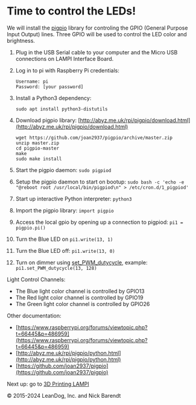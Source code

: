 # Time to control the LEDs!

We will install the [pigpio](http://abyz.me.uk/rpi/pigpio/) library for controling the GPIO (General Purpose Input Output) lines.  Three GPIO will be used to control the LED color and brightness.

1. Plug in the USB Serial cable to your computer and the Micro USB connections on LAMPI Interface Board.

1. Log in to pi with Raspberry Pi credentials:

    ```
    Username: pi 
    Password: [your password]
    ```
1. Install a Python3 dependency:

	```
	sudo apt install python3-distutils
	```

1. Download pigpio library: [http://abyz.me.uk/rpi/pigpio/download.html](http://abyz.me.uk/rpi/pigpio/download.html)

    ```
	wget https://github.com/joan2937/pigpio/archive/master.zip
	unzip master.zip
	cd pigpio-master
	make
	sudo make install
    ```

1. Start the pigpio daemon: `sudo pigpiod`

1. Setup the pigpio daemon to start on bootup: `sudo bash -c 'echo -e "@reboot root /usr/local/bin/pigpiod\n" > /etc/cron.d/1_pigpiod'`

1. Start up interactive Python interpreter: `python3`

1. Import the pigpio library: `import pigpio`

1. Access the local gpio by opening up a connection to pigpiod: `pi1 = pigpio.pi()`

1. Turn the Blue LED on `pi1.write(13, 1)`

1. Turn the Blue LED off: `pi1.write(13, 0)`

1. Turn on dimmer using [set\_PWM\_dutycycle](http://abyz.me.uk/rpi/pigpio/python.html#set_PWM_dutycycle), example:
`pi1.set_PWM_dutycycle(13, 128)`

Light Control Channels:

* The Blue light color channel is controlled by GPIO13
* The Red light color channel is controlled by GPIO19
* The Green light color channel is controlled by GPIO26

Other documentation:
* [https://www.raspberrypi.org/forums/viewtopic.php?t=66445&p=486959](https://www.raspberrypi.org/forums/viewtopic.php?t=66445&p=486959)
* [http://abyz.me.uk/rpi/pigpio/python.html](http://abyz.me.uk/rpi/pigpio/python.html)
* [https://github.com/joan2937/pigpio](https://github.com/joan2937/pigpio)


Next up: go to [3D Printing LAMPI](../01.6_3D_Printing/README.md)

&copy; 2015-2024 LeanDog, Inc. and Nick Barendt
